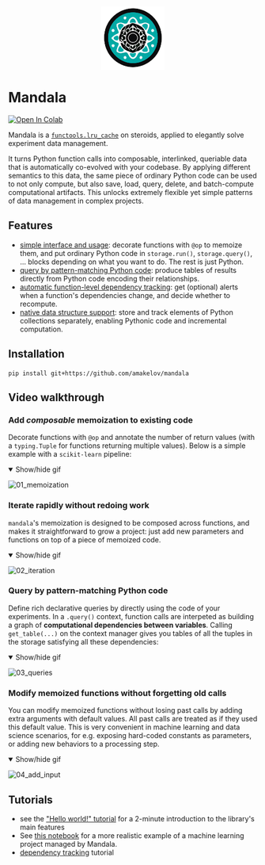 <div align="center">
	<br>
		<img src="assets/logo-no-background.png" height=128 alt="logo" align="center">
	<br>
</div>

# Mandala

<div align="left">
<a href="https://colab.research.google.com/github/amakelov/mandala/blob/master/mandala/tutorials/00_hello.ipynb">
  <img src="https://colab.research.google.com/assets/colab-badge.svg" alt="Open In Colab"/>
</a>
</div>

Mandala is a
[`functools.lru_cache`](https://docs.python.org/3/library/functools.html#functools.lru_cache)
on steroids, applied to elegantly solve experiment data management.

It turns Python function calls into composable, interlinked, queriable data that
is automatically co-evolved with your codebase. By applying different semantics
to this data, the same piece of ordinary Python code can be used to not only
compute, but also save, load, query, delete, and batch-compute computational
artifacts. This unlocks extremely flexible yet simple patterns of data
management in complex projects.

## Features
- [simple interface and usage](#basic-usage): decorate functions with `@op` to
  memoize them, and put ordinary Python code in `storage.run()`, `storage.query()`,
  ... blocks depending on what you want to do. The rest is just Python.
- [query by pattern-matching Python
  code](#query-by-pattern-matching-python-code): produce tables of results
  directly from Python code encoding their relationships.
- [automatic function-level dependency tracking](#dependency-tracking): get
  (optional) alerts when a function's dependencies change, and decide whether to
  recompute.
- [native data structure support](#data-structures): store and track elements of
  Python collections separately, enabling Pythonic code and incremental
  computation.

## Installation
```
pip install git+https://github.com/amakelov/mandala
```

## Video walkthrough

### Add *composable* memoization to existing code
Decorate functions with `@op` and annotate the number of return values (with a
`typing.Tuple` for functions returning multiple values). Below is a simple
example with a `scikit-learn` pipeline:

<details open><summary>Show/hide gif</summary>
<p>

![01_memoization](https://user-images.githubusercontent.com/1467702/210118002-4d2418a3-5d34-42f4-bf49-8a0522b788b1.gif)

</p>
</details>


### Iterate rapidly without redoing work
`mandala`'s memoization is designed to be composed across functions, and makes
it straightforward to grow a project: just add new parameters and functions on
top of a piece of memoized code.

<details open><summary>Show/hide gif</summary>
<p>

![02_iteration](https://user-images.githubusercontent.com/1467702/210118075-f48501ab-ba13-473f-a8fe-0fd2d555b9e1.gif)

</p>
</details>


### Query by pattern-matching Python code
Define rich declarative queries by directly using the code of your experiments.
In a `.query()` context, function calls are interpeted as building a graph of
**computational dependencies between variables**. Calling `get_table(...)` on the
context manager gives you tables of all the tuples in the storage satisfying all
these dependencies:

<details open><summary>Show/hide gif</summary>
<p>

![03_queries](https://user-images.githubusercontent.com/1467702/210118099-0fcbfb60-cc02-438b-b975-3e335558d8d1.gif)

</p>
</details>

### Modify memoized functions without forgetting old calls
You can modify memoized functions without losing past calls by adding extra
arguments with default values. All past calls are treated as if they used this
default value. This is very convenient in machine learning and data science
scenarios, for e.g. exposing hard-coded constants as parameters, or adding new
behaviors to a processing step.

<details open><summary>Show/hide gif</summary>
<p>

![04_add_input](https://user-images.githubusercontent.com/1467702/210118150-f8abd146-9b3e-4987-9ac2-782be8c4f856.gif)

</p>
</details>

## Tutorials 
- see the ["Hello world!"
  tutorial](https://github.com/amakelov/mandala_lite/blob/master/mandala_lite/tutorials/00_hello.ipynb)
  for a 2-minute introduction to the library's main features
- See [this notebook](https://github.com/amakelov/mandala_lite/blob/master/mandala_lite/tutorials/01_logistic.ipynb)
for a more realistic example of a machine learning project managed by Mandala.
- [dependency tracking](https://github.com/amakelov/mandala_lite/blob/master/mandala_lite/tutorials/02_dependencies.ipynb) tutorial